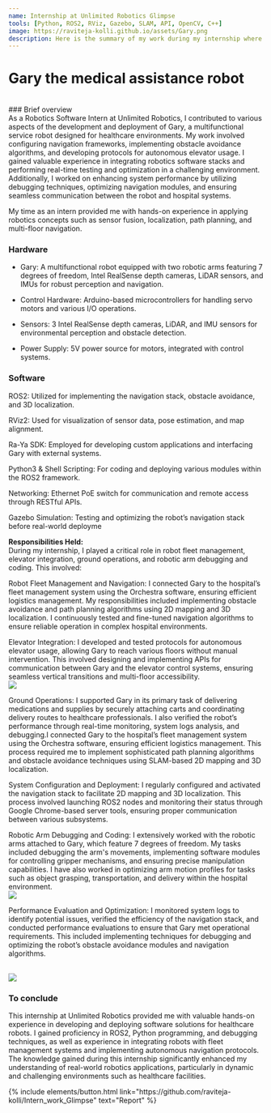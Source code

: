 ```yaml
---
name: Internship at Unlimited Robotics Glimpse 
tools: [Python, ROS2, RViz, Gazebo, SLAM, API, OpenCV, C++]
image: https://raviteja-kolli.github.io/assets/Gary.png
description: Here is the summary of my work during my internship where I worked extensively on enhancing the performance of their flagship robot, Gary.
---
```


# Gary the medical assistance robot
<br>
### Brief overview
<br>
As a Robotics Software Intern at Unlimited Robotics, I contributed to various aspects of the development and deployment of Gary, a multifunctional service robot designed for healthcare environments. My work involved configuring navigation frameworks, implementing obstacle avoidance algorithms, and developing protocols for autonomous elevator usage. I gained valuable experience in integrating robotics software stacks and performing real-time testing and optimization in a challenging environment. Additionally, I worked on enhancing system performance by utilizing debugging techniques, optimizing navigation modules, and ensuring seamless communication between the robot and hospital systems.

My time as an intern provided me with hands-on experience in applying robotics concepts such as sensor fusion, localization, path planning, and multi-floor navigation.

### Hardware
* Gary: A multifunctional robot equipped with two robotic arms featuring 7 degrees of freedom, Intel RealSense depth cameras, LiDAR sensors, and IMUs for robust perception and navigation.

* Control Hardware: Arduino-based microcontrollers for handling servo motors and various I/O operations.

* Sensors: 3 Intel RealSense depth cameras, LiDAR, and IMU sensors for environmental perception and obstacle detection.

* Power Supply: 5V power source for motors, integrated with control systems.


### Software

ROS2: Utilized for implementing the navigation stack, obstacle avoidance, and 3D localization.

RViz2: Used for visualization of sensor data, pose estimation, and map alignment.

Ra-Ya SDK: Employed for developing custom applications and interfacing Gary with external systems.

Python3 & Shell Scripting: For coding and deploying various modules within the ROS2 framework.

Networking: Ethernet PoE switch for communication and remote access through RESTful APIs.

Gazebo Simulation: Testing and optimizing the robot’s navigation stack before real-world deployme

**Responsibilities Held:**
<br>
During my internship, I played a critical role in robot fleet management, elevator integration, ground operations, and robotic arm debugging and coding. This involved:

Robot Fleet Management and Navigation:
I connected Gary to the hospital’s fleet management system using the Orchestra software, ensuring efficient logistics management. My responsibilities included implementing obstacle avoidance and path planning algorithms using 2D mapping and 3D localization. I continuously tested and fine-tuned navigation algorithms to ensure reliable operation in complex hospital environments.

Elevator Integration:
I developed and tested protocols for autonomous elevator usage, allowing Gary to reach various floors without manual intervention. This involved designing and implementing APIs for communication between Gary and the elevator control systems, ensuring seamless vertical transitions and multi-floor accessibility.
<br>
<img src="{{ site.url }}{{ site.baseurl }}/assets/Gary to care unit.gif"/>
<br>

Ground Operations:
I supported Gary in its primary task of delivering medications and supplies by securely attaching carts and coordinating delivery routes to healthcare professionals. I also verified the robot’s performance through real-time monitoring, system logs analysis, and debugging.I connected Gary to the hospital’s fleet management system using the Orchestra software, ensuring efficient logistics management. This process required me to implement sophisticated path planning algorithms and obstacle avoidance techniques using SLAM-based 2D mapping and 3D localization. 


System Configuration and Deployment:
I regularly configured and activated the navigation stack to facilitate 2D mapping and 3D localization. This process involved launching ROS2 nodes and monitoring their status through Google Chrome-based server tools, ensuring proper communication between various subsystems.

Robotic Arm Debugging and Coding:
I extensively worked with the robotic arms attached to Gary, which feature 7 degrees of freedom. My tasks included debugging the arm's movements, implementing software modules for controlling gripper mechanisms, and ensuring precise manipulation capabilities. I have also worked in optimizing arm motion profiles for tasks such as object grasping, transportation, and delivery within the hospital environment.
<br>
<img src="{{ site.url }}{{ site.baseurl }}/assets/Gary_Pick_Place.gif"/>
<br>

Performance Evaluation and Optimization:
I monitored system logs to identify potential issues, verified the efficiency of the navigation stack, and conducted performance evaluations to ensure that Gary met operational requirements. This included implementing techniques for debugging and optimizing the robot’s obstacle avoidance modules and navigation algorithms.

<br>
<img src="{{ site.url }}{{ site.baseurl }}/assets/Gary_delivery.jpg"/>
<br>


### To conclude
This internship at Unlimited Robotics provided me with valuable hands-on experience in developing and deploying software solutions for healthcare robots. I gained proficiency in ROS2, Python programming, and debugging techniques, as well as experience in integrating robots with fleet management systems and implementing autonomous navigation protocols. The knowledge gained during this internship significantly enhanced my understanding of real-world robotics applications, particularly in dynamic and challenging environments such as healthcare facilities.

<p class="text-center">
{% include elements/button.html link="https://github.com/raviteja-kolli/Intern_work_Glimpse" text="Report" %}
</p>
